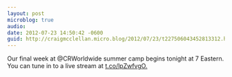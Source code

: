 ```yaml
---
layout: post
microblog: true
audio: 
date: 2012-07-23 14:50:42 -0600
guid: http://craigmcclellan.micro.blog/2012/07/23/t227506043452813312.html
---
```

Our final week at @CRWorldwide summer camp begins tonight at 7 Eastern. You can tune in to a live stream at [t.co/lpZwfvgO.](http://t.co/lpZwfvgO.)
